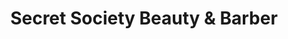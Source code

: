 ---
title: "Secret Society Beauty & Barber"
url: /baltimore/secret-society-beauty-und-barber/
shop: Friseur
---